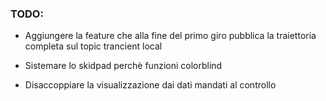 ### TODO:

- Aggiungere la feature che alla fine del primo giro pubblica la traiettoria completa sul topic trancient local

- Sistemare lo skidpad perchè funzioni colorblind

- Disaccoppiare la visualizzazione dai dati mandati al controllo